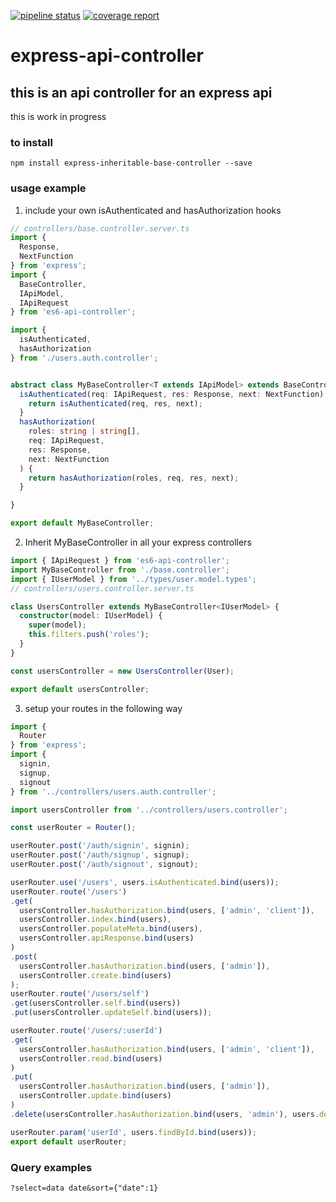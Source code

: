 [![pipeline status](https://git.eydrian.ch/etter/express-api-controller/badges/master/pipeline.svg)](https://git.eydrian.ch/etter/express-api-controller/commits/master)
[![coverage report](https://git.eydrian.ch/etter/express-api-controller/badges/master/coverage.svg)](https://git.eydrian.ch/etter/express-api-controller/commits/master)

# express-api-controller

## this is an api controller for an express api

this is work in progress

### to install
```
npm install express-inheritable-base-controller --save
```
### usage example

1. include your own isAuthenticated and hasAuthorization hooks

```TypeScript
// controllers/base.controller.server.ts
import {
  Response,
  NextFunction
} from 'express';
import {
  BaseController,
  IApiModel,
  IApiRequest
} from 'es6-api-controller';

import {
  isAuthenticated,
  hasAuthorization
} from './users.auth.controller';


abstract class MyBaseController<T extends IApiModel> extends BaseController<T> {
  isAuthenticated(req: IApiRequest, res: Response, next: NextFunction) {
    return isAuthenticated(req, res, next);
  }
  hasAuthorization(
    roles: string | string[],
    req: IApiRequest,
    res: Response,
    next: NextFunction
  ) {
    return hasAuthorization(roles, req, res, next);
  }

}

export default MyBaseController;

```

2. Inherit MyBaseController in all your express controllers

```TypeScript
import { IApiRequest } from 'es6-api-controller';
import MyBaseController from './base.controller';
import { IUserModel } from '../types/user.model.types';
// controllers/users.controller.server.ts

class UsersController extends MyBaseController<IUserModel> {
  constructor(model: IUserModel) {
    super(model);
    this.filters.push('roles');
  }
}

const usersController = new UsersController(User);

export default usersController;
```

3. setup your routes in the following way

```TypeScript
import {
  Router
} from 'express';
import {
  signin,
  signup,
  signout
} from '../controllers/users.auth.controller';

import usersController from '../controllers/users.controller';

const userRouter = Router();

userRouter.post('/auth/signin', signin);
userRouter.post('/auth/signup', signup);
userRouter.post('/auth/signout', signout);

userRouter.use('/users', users.isAuthenticated.bind(users));
userRouter.route('/users')
.get(
  usersController.hasAuthorization.bind(users, ['admin', 'client']),
  usersController.index.bind(users),
  usersController.populateMeta.bind(users),
  usersController.apiResponse.bind(users)
)
.post(
  usersController.hasAuthorization.bind(users, ['admin']),
  usersController.create.bind(users)
);
userRouter.route('/users/self')
.get(usersController.self.bind(users))
.put(usersController.updateSelf.bind(users));

userRouter.route('/users/:userId')
.get(
  usersController.hasAuthorization.bind(users, ['admin', 'client']),
  usersController.read.bind(users)
)
.put(
  usersController.hasAuthorization.bind(users, ['admin']),
  usersController.update.bind(users)
)
.delete(usersController.hasAuthorization.bind(users, 'admin'), users.delete.bind(users));

userRouter.param('userId', users.findById.bind(users));
export default userRouter;
```

### Query examples

```
?select=data date&sort={"date":1}
```
